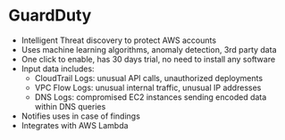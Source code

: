 # GuardDuty

- Intelligent Threat discovery to protect AWS accounts
- Uses machine learning algorithms, anomaly detection, 3rd party data
- One click to enable, has 30 days trial, no need to install any software
- Input data includes:
    - CloudTrail Logs: unusual API calls, unauthorized deployments
    - VPC Flow Logs: unusual internal traffic, unusual IP addresses
    - DNS Logs: compromised EC2 instances sending encoded data within DNS queries
- Notifies uses in case of findings
- Integrates with AWS Lambda